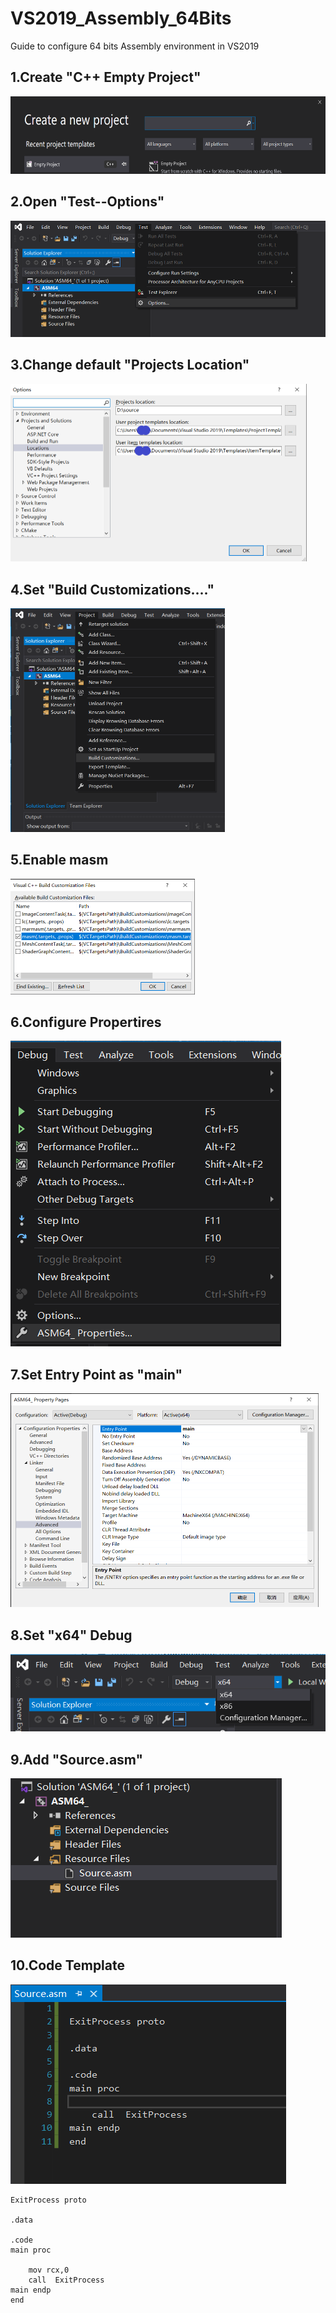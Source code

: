 # VS2019_Assembly_64Bits
Guide to configure 64 bits Assembly environment in VS2019

## 1.Create "C++ Empty Project"

<img src="Empty_Project.png" width="635" height="124" />

## 2.Open "Test--Options"

<img src="Options.PNG" width="523" height="186.5" />

## 3.Change default "Projects Location"

<img src="Location.png" width="474" height="284.5" />

## 4.Set "Build Customizations...."

<img src="Build.PNG" width="343" height="357.5" />

## 5.Enable masm

<img src="masm.PNG" width="294.5" height="185" />

## 6.Configure Propertires

<img src="Properties.PNG" />

## 7.Set Entry Point as "main"

<img src="Advanced.PNG" width="492.5" height="342" />

## 8.Set "x64" Debug

<img src="x64.PNG" />

## 9.Add "Source.asm"

<img src="Add_asm.PNG" />

## 10.Code Template

<img src="Code_Template.PNG" />

```
ExitProcess proto

.data

.code
main proc
	
	mov rcx,0
	call  ExitProcess
main endp
end
```
